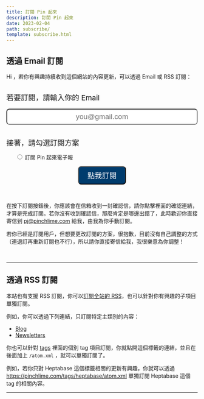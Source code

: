 ```yaml
---
title: 訂閱 Pin 起來
description: 訂閱 Pin 起來
date: 2023-02-04
path: subscribe/
template: subscribe.html
---
```



## 透過 Email 訂閱

Hi ，若你有興趣持續收到這個網站的內容更新，可以透過 Email 或 RSS 訂閱：

<br>
<form
  action="https://buttondown.email/api/emails/embed-subscribe/pinchlime"
  method="post"
  target="popupwindow"
  onsubmit="window.open('https://buttondown.email/pinchlime', 'popupwindow')"
  class="embeddable-buttondown-form"
>
  <label for="email" style="text-align: center;font-size: 1.2rem">若要訂閱，請輸入你的 Email</label>
  <input
    type="email"
    name="email"
    placeholder="you@gmail.com"
    style="display: block; border-radius: 0.5rem; padding: 0.5rem 1rem; width: 100%; margin: 1rem auto; text-align: center; background-color: #ffffff;font-size:1.2rem "
  />
  <br>
  <label for="email" style="font-size: 1.2rem;">接著，請勾選訂閱方案</label>
  <ul>
        <input type="radio" id="Letter" name="tag" value="Letter">
        <label for="Letter">訂閱 Pin 起來電子報</label>
  </ul>

  <input type="hidden" value="1" name="embed" />
  <input type="submit" value="點我訂閱" style="display: block; border-radius: 0.5rem; padding: 0.5rem; width: 25%; margin: 0 auto; text-align: center; background-color: #003C6D; color: #ffffff;font-size:1.2rem">
</form>
<br>

在按下訂閱按鈕後，你應該會在信箱收到一封確認信，請你點擊裡面的確認連結，才算是完成訂閱。若你沒有收到確認信，那麼肯定是哪邊出錯了，此時歡迎你直接寄信到 <pj@pinchlime.com> 給我，由我為你手動訂閱。

若你已經是訂閱用戶，但想要更改訂閱的方案，很抱歉，目前沒有自己調整的方式（連退訂再重新訂閱也不行），所以請你直接寄信給我，我很樂意為你調整！

<br>

---

## 透過 RSS 訂閱

本站也有支援 RSS 訂閱，你可以[訂閱全站的 RSS](/atom.xml)，也可以針對你有興趣的子項目單獨訂閱。

例如，你可以透過下列連結，只訂閱特定主類別的內容：

- [Blog](/blog/atom.xml)
- [Newsletters](/newsletters/atom.xml)

你也可以針對 [tags](/tags) 裡面的個別 tag 項目訂閱，你就點開這個標籤的連結，並且在後面加上 `/atom.xml` ，就可以單獨訂閱了。

例如，若你只對 Heptabase 這個標籤相關的更新有興趣，你就可以透過 <https://pinchlime.com/tags/heptabase/atom.xml> 單獨訂閱 Heptabase 這個 tag 的相關內容。 

---
